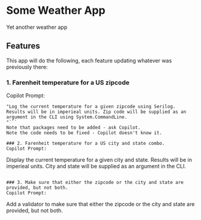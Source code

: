# Some Weather App
Yet another weather app

## Features
This app will do the following, each feature updating whatever was previously there:

### 1. Farenheit temperature for a US zipcode
Copilot Prompt:
```
"Log the current temperature for a given zipcode using Serilog. Results will be in imperieal units. Zip code will be supplied as an argument in the CLI using System.CommandLine.
"```
Note that packages need to be added - ask Copilot.
Note the code needs to be fixed - Copilot doesn't know it.

### 2. Farenheit temperature for a US city and state combo.
Copilot Prompt:
```
Display the current temperature for a given city and state. Results will be in imperieal units. City and state will be supplied as an argument in the CLI.
```

### 3. Make sure that either the zipcode or the city and state are provided, but not both.
Copilot Prompt:
```
Add a validator to make sure that either the zipcode or the city and state are provided, but not both.
```
